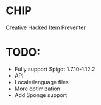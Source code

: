# CHIP
Creative Hacked Item Preventer

# TODO:
- Fully support Spigot 1.7.10-1.12.2
- API
- Locale/language files
- More optimization
- Add Sponge support
